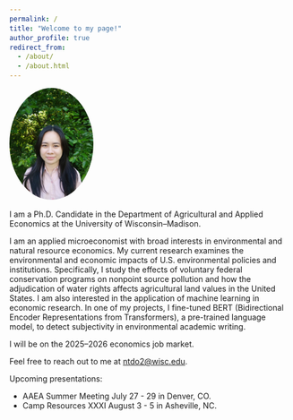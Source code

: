 ```yaml
---
permalink: /
title: "Welcome to my page!"
author_profile: true
redirect_from: 
  - /about/
  - /about.html
---
```

<img src="/images/ha_profile_pic.jpg" alt="Profile photo" style="width:150px; border-radius:50%;">

I am a Ph.D. Candidate in the Department of Agricultural and Applied Economics at the University of Wisconsin–Madison.

I am an applied microeconomist with broad interests in environmental and natural resource economics. My current research examines the environmental and economic impacts of U.S. environmental policies and institutions. Specifically, I study the effects of voluntary federal conservation programs on nonpoint source pollution and how the adjudication of water rights affects agricultural land values in the United States. I am also interested in the application of machine learning in economic research. In one of my projects, I fine-tuned BERT (Bidirectional Encoder Representations from Transformers), a pre-trained language model, to detect subjectivity in environmental academic writing.

I will be on the 2025–2026 economics job market.

Feel free to reach out to me at [ntdo2@wisc.edu](mailto:ntdo2@wisc.edu).

Upcoming presentations:
- AAEA Summer Meeting July 27 - 29 in Denver, CO.
- Camp Resources XXXI August 3 - 5 in Asheville, NC.
